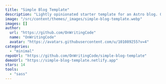```yaml
---
title: "Simple Blog Template"
description: "Lightly opinionated starter template for an Astro blog. Organized to keep markdown files separate from Astro pages."
image: "/src/content/themes/_images/simple-blog-template.webp"
images: []
author:
  url: "https://github.com/OnWritingCode"
  name: "OnWritingCode"
  avatar: "https://avatars.githubusercontent.com/u/101089255?v=4"
categories:
  - "minimal"
repoUrl: "https://github.com/OnWritingCode/simple-blog-template"
demoUrl: "https://simple-blog-template.netlify.app"
stars: 14
tools:
  - "sass"
---
```

